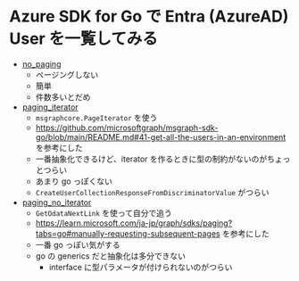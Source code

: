 # Azure SDK for Go で Entra (AzureAD) User を一覧してみる

- [no_paging](no_paging)
  - ページングしない
  - 簡単
  - 件数多いとだめ
- [paging_iterator](paging_iterator)
  - `msgraphcore.PageIterator` を使う
  - https://github.com/microsoftgraph/msgraph-sdk-go/blob/main/README.md#41-get-all-the-users-in-an-environment を参考にした
  - 一番抽象化できるけど、iterator を作るときに型の制約がないのがちょっとつらい
  - あまり go っぽくない
  - `CreateUserCollectionResponseFromDiscriminatorValue` がつらい
- [paging_no_iterator](paging_no_iterator)
  - `GetOdataNextLink` を使って自分で追う
  - https://learn.microsoft.com/ja-jp/graph/sdks/paging?tabs=go#manually-requesting-subsequent-pages を参考にした
  - 一番 go っぽい気がする
  - go の generics だと抽象化は多分できない
    - interface に型パラメータが付けられないのがつらい
